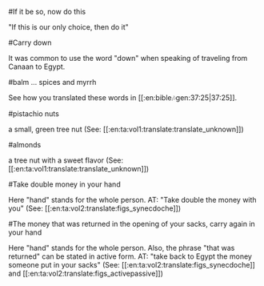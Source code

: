 #If it be so, now do this

"If this is our only choice, then do it"

#Carry down

It was common to use the word "down" when speaking of traveling from Canaan to Egypt.

#balm ... spices and myrrh

See how you translated these words in [[:en:bible:notes:gen:37:25|37:25]].

#pistachio nuts

a small, green tree nut (See: [[:en:ta:vol1:translate:translate_unknown]])

#almonds

a tree nut with a sweet flavor (See: [[:en:ta:vol1:translate:translate_unknown]])

#Take double money in your hand

Here "hand" stands for the whole person. AT: "Take double the money with you" (See: [[:en:ta:vol2:translate:figs_synecdoche]])

#The money that was returned in the opening of your sacks, carry again in your hand

Here "hand" stands for the whole person. Also, the phrase "that was returned" can be stated in active form. AT: "take back to Egypt the money someone put in your sacks" (See: [[:en:ta:vol2:translate:figs_synecdoche]] and [[:en:ta:vol2:translate:figs_activepassive]])